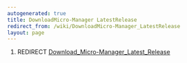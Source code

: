 ```yaml
---
autogenerated: true
title: DownloadMicro-Manager LatestRelease
redirect_from: /wiki/DownloadMicro-Manager_LatestRelease
layout: page
---
```


1.  REDIRECT
    [Download\_Micro-Manager\_Latest\_Release](Download_Micro-Manager_Latest_Release)
